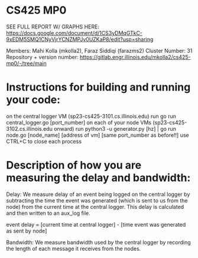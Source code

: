 # CS425 MP0

SEE FULL REPORT W/ GRAPHS HERE: https://docs.google.com/document/d/1CS3yDMqGTkC-9xEDM5SMQ1CNyVjrYCNZMPJv0UZKaP8/edit?usp=sharing 

Members: Mahi Kolla (mkolla2), Faraz Siddiqi (farazms2)
Cluster Number: 31
Repository + version number: https://gitlab.engr.illinois.edu/mkolla2/cs425-mp0/-/tree/main 

# Instructions for building and running your code:
on the central logger VM (sp23-cs425-3101.cs.illinois.edu) run 
go run central_logger.go [port_number]
on each of your node VMs (sp23-cs425-3102.cs.illinois.edu onward) run 
python3 -u generator.py [hz] | go run node.go [node_name] [address of vm] [same port_number as before!!]
use CTRL+C to close each process 

# Description of how you are measuring the delay and bandwidth:
Delay: We measure delay of an event being logged on the central logger by subtracting the time the event was generated (which is sent to us from the node) from the current time at the central logger. This delay is calculated and then written to an aux_log file. 

event delay = [current time at central logger] - [time event was generated as sent by node]

Bandwidth: We measure bandwidth used by the central logger by recording the length of each message it receives from the nodes. 
